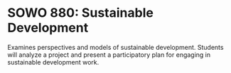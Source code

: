 # SOWO 880: Sustainable Development

Examines perspectives and models of sustainable development. Students will analyze a project and present a participatory plan for engaging in sustainable development work.